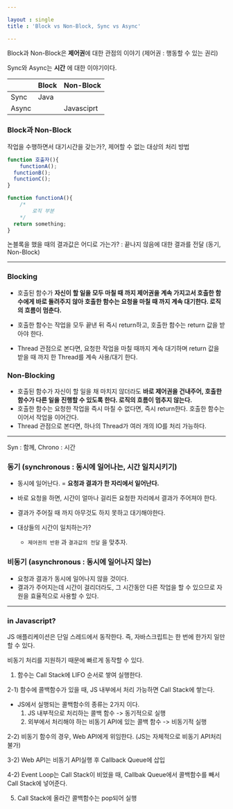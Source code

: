 ```yaml
---

layout : single
title : 'Block vs Non-Block, Sync vs Async'

---
```




Block과 Non-Block은 **제어권**에 대한 관점의 이야기 (제어권 : 행동할 수 있는 권리) 

Sync와 Async는 **시간** 에 대한 이야기이다. 

|       | Block | Non-Block  |
| ----- | ----- | ---------- |
| Sync  | Java  |            |
| Async |       | Javasciprt |



### Block과 Non-Block

작업을 수행하면서 대기시간을 갖는가?, 제어할 수 없는 대상의 처리 방법

```javascript
function 호출자(){
	functionA();
  functionB();	
  functionC();
}
```

````javascript
function functionA(){
	/* 
		로직 부분
	*/ 
  return something; 
}
````

논블록을 했을 때의 결과값은 어디로 가는가? : 끝나지 않음에 대한 결과를 전달 (동기, Non-Block)



---

### Blocking

* 호출된 함수가 **자신이 할 일을 모두 마칠 때 까지 제어권을 계속 가지고서 호출한 함수에게 바로 돌려주지 않아 호출한 함수는 요청을 마칠 때 까지 계속 대기한다. 로직의 흐름이 멈춘다.** 

* 호출한 함수는 작업을 모두 끝낸 뒤 즉시 return하고, 호출한 함수는 return 값을 받아야 한다. 
* Thread 관점으로 본다면, 요청한 작업을 마칠 때까지 계속 대기하며 return 값을 받을 때 까지 한 Thread를 계속 사용/대기 한다. 

### Non-Blocking

* 호출된 함수가 자신이 할 일을 채 마치지 않더라도 **바로 제어권을 건내주어, 호출한 함수가 다른 일을 진행할 수 있도록 한다. 로직의 흐름이 멈추지 않는다.** 
* 호출한 함수는 요청한 작업을 즉시 마칠 수 없다면, 즉시 return한다. 호출한 함수는 이어서 작업을 이어간다. 
* Thread 관점으로 본다면, 하나의 Thread가 여러 개의 IO를 처리 가능하다. 



---

Syn : 함께, Chrono : 시간 

### 동기 (synchronous : 동시에 일어나는, 시간 일치시키기)

* 동시에 일어난다. = **요청과 결과가 한 자리에서 일어난다.** 

* 바로 요청을 하면, 시간이 얼마나 걸리든 요청한 자리에서 결과가 주어져야 한다. 

* 결과가 주어질 때 까지 아무것도 하지 못하고 대기해야한다. 

* 대상들의 시간이 일치하는가? 

  * `제어권의 반환` 과 `결과값의 전달` 을 맞추자. 

  

### 비동기 (asynchronous : 동시에 일어나지 않는)

* 요청과 결과가 동시에 일어나지 않을 것이다. 
* 결과가 주어지는데 시간이 걸리더라도, 그 시간동안 다른 작업을 할 수 있으므로 자원을 효율적으로 사용할 수 있다. 



---



### in Javascript?

JS 애플리케이션은 단일 스레드에서 동작한다. 즉, 자바스크립트는 한 번에 한가지 일만 할 수 있다. 

비동기 처리를 지원하기 때문에 빠르게 동작할 수 있다. 

1) 함수는 Call Stack에 LIFO 순서로 쌓여 실행한다.

2-1) 함수에 콜백함수가 있을 때, JS  내부에서 처리 가능하면 Call Stack에 쌓는다. 

* JS에서 실행되는 콜백함수의 종류는 2가지 이다.
    1) JS 내부적으로 처리하는 콜백 함수 -> 동기적으로 실행
    2) 외부에서 처리해야 하는 비동기 API에 있는 콜백 함수 -> 비동기적 실행

2-2) 비동기 함수의 경우, Web API에게 위임한다. (JS는 자체적으로 비동기 API처리 불가)

3-2) Web API는 비동기 API실행 후 Callback Queue에 삽입

4-2) Event Loop는 Call Stack이 비었을 때, Callbak Queue에서 콜백함수를 빼서 Call Stack에 넣어준다.

5) Call Stack에 올라간 콜백함수는 pop되어 실행 








